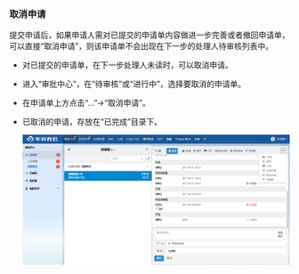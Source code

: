 ### 取消申请

提交申请后，如果申请人需对已提交的申请单内容做进一步完善或者撤回申请单，可以直接“取消申请”，则该申请单不会出现在下一步的处理人待审核列表中。

- 对已提交的申请单，在下一步处理人未读时，可以取消申请。
- 进入“审批中心”，在“待审核”或“进行中”，选择要取消的申请单。
- 在申请单上方点击“…”->“取消申请”。
- 已取消的申请，存放在“已完成”目录下。
 
     ![取消申请](images/取消申请.png)